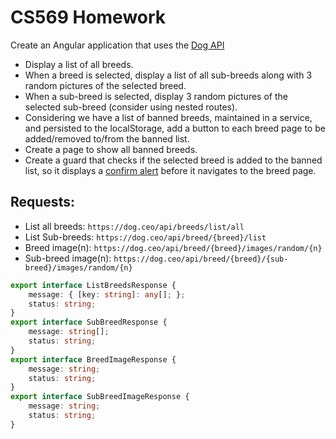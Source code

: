 # CS569 Homework 
Create an Angular application that uses the [Dog API](https://dog.ceo/dog-api/)
* Display a list of all breeds.
* When a breed is selected, display a list of all sub-breeds along with 3 random pictures of the selected breed.
* When a sub-breed is selected, display 3 random pictures of the selected sub-breed (consider using nested routes).
* Considering we have a list of banned breeds, maintained in a service, and persisted to the localStorage, add a button to each breed page to be added/removed to/from the banned list.
* Create a page to show all banned breeds.
* Create a guard that checks if the selected breed is added to the banned list, so it displays a [confirm alert](https://www.w3schools.com/jsref/met_win_confirm.asp) before it navigates to the breed page.
## Requests:
* List all breeds: `https://dog.ceo/api/breeds/list/all`
* List Sub-breeds: `https://dog.ceo/api/breed/{breed}/list`
* Breed image(n): `https://dog.ceo/api/breed/{breed}/images/random/{n}`
* Sub-breed image(n): `https://dog.ceo/api/breed/{breed}/{sub-breed}/images/random/{n}`
```typescript
export interface ListBreedsResponse {
    message: { [key: string]: any[]; };
    status: string;
}
export interface SubBreedResponse {
    message: string[];
    status: string;
}
export interface BreedImageResponse {
    message: string;
    status: string;
}
export interface SubBreedImageResponse {
    message: string;
    status: string;
}
```


